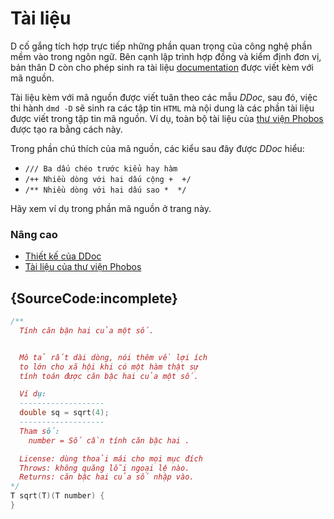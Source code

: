 # Tài liệu

D cố gắng tích hợp trực tiếp những phần quan trọng của công nghệ phần mềm
vào trong ngôn ngữ. Bên cạnh lập trình hợp đồng và kiểm định đơn vị,
bản thân D còn cho phép sinh ra tài liệu
  [documentation](https://dlang.org/phobos/std_variant.html)
được viết kèm với mã nguồn.

Tài liệu kèm với mã nguồn được viết tuân theo các mẫu *DDoc*,
sau đó, việc thi hành `dmd -D` sẽ sinh ra các tập tin `HTML` mà nội dung
là các phần tài liệu được viết trong tập tin mã nguồn.
Ví dụ, toàn bộ tài liệu của [thư viện Phobos](https://dlang.org/phobos)
được tạo ra bằng cách này.

Trong phần chú thích của mã nguồn, các kiểu sau đây được *DDoc* hiểu:

* `/// Ba dấu chéo trước kiểu hay hàm`
* `/++ Nhiều dòng với hai dấu cộng +  +/`
* `/** Nhiều dòng với hai dấu sao *  */`

Hãy xem ví dụ trong phần mã nguồn ở trang này.

### Nâng cao

- [Thiết kế của DDoc](https://dlang.org/spec/ddoc.html)
- [Tài liệu của thư viện Phobos](https://dlang.org/phobos)

## {SourceCode:incomplete}

```d
/**
  Tính căn bận hai của một số.


  Mô tả rất dài dòng, nói thêm về lợi ích
  to lớn cho xã hội khi có một hàm thật sự
  tính toán được căn bậc hai của một số.

  Ví dụ:
  -------------------
  double sq = sqrt(4);
  -------------------
  Tham số:
    number = Số cần tính căn bậc hai .

  License: dùng thoải mái cho mọi mục đích
  Throws: không quăng lỗi ngoại lệ nào.
  Returns: căn bậc hai của số nhập vào.
*/
T sqrt(T)(T number) {
}
```
